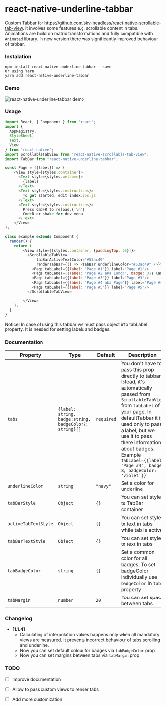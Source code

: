# react-native-underline-tabbar
Custom Tabbar for https://github.com/skv-headless/react-native-scrollable-tab-view.
it involves some features e.g. scrollable content in tabs. Animations are build on matrix transformations and fully compatible with `Animated` library.
In new version there was significantly improved behaviour of tabbar.

### Instalation
```
npm install react-native-underline-tabbar --save
Or using Yarn
yarn add react-native-underline-tabbar
```

### Demo
![react-native-underline-tabbar demo](https://raw.githubusercontent.com/Slowyn/react-native-underline-tabbar/master/demo.gif)


### Usage
```javascript
import React, { Component } from 'react';
import {
  AppRegistry,
  StyleSheet,
  Text,
  View
} from 'react-native';
import ScrollableTabView from 'react-native-scrollable-tab-view';
import TabBar from "react-native-underline-tabbar";

const Page = ({label}) => (
    <View style={styles.container}>
      <Text style={styles.welcome}>
        {label}
      </Text>
      <Text style={styles.instructions}>
        To get started, edit index.ios.js
      </Text>
      <Text style={styles.instructions}>
        Press Cmd+R to reload,{'\n'}
        Cmd+D or shake for dev menu
      </Text>
    </View>
);

class example extends Component {
  render() {
    return (
        <View style={[styles.container, {paddingTop: 20}]}>
          <ScrollableTabView
              tabBarActiveTextColor="#53ac49"
              renderTabBar={() => <TabBar underlineColor="#53ac49" />}>
            <Page tabLabel={{label: "Page #1"}} label="Page #1"/>
            <Page tabLabel={{label: "Page #2 aka Long!", badge: 3}} label="Page #2 aka Long!"/>
            <Page tabLabel={{label: "Page #3"}} label="Page #3"/>
            <Page tabLabel={{label: "Page #4 aka Page"}} label="Page #4 aka Page"/>
            <Page tabLabel={{label: "Page #5"}} label="Page #5"/>
          </ScrollableTabView>

        </View>
    );
  }
}
```
Notice! In case of using this tabbar we must pass object into tabLabel property. It is needed for setting labels and badges.

### Documentation

| Property | Type | Default | Description |
|-----------|---------------------|----------|--------------------------------------------|
| `tabs`       | `{label: string, badge:string, badgeColor?: string}[]` | `required` | You don't have to pass this prop directly to tabbar. Istead, it's automatically passed from `ScrollableTabView` from `tabLabel` of your page. In defaultTabbar it is used only to pass a label, but we use it to pass there information about badges. Example ```tabLabel={{label: "Page #4", badge: 8, badgeColor: 'violet'}}```|
| `underlineColor`       | `string` | `"navy"` | Set a color for underline |
| `tabBarStyle`       | `Object` | `{}` | You can set styles to TabBar container |
| `activeTabTextStyle`       | `Object` | `{}` | You can set styles to text in tabs while tab is active |
| `tabBarTextStyle`       | `Object` | `{}` | You can set styles to text in tabs |
| `tabBadgeColor`       | `string` | `{}` | Set a common color for all badges. To set badgeColor individually use `badgeColor` in `tab` property |
| `tabMargin`       | `number` | `20` | You can set space between tabs |

### Changelog

- **[1.1.4]**
  + Calculating of interpolation values happens only when all mandatory views are measured. It prevents incorrect behaviour of tabs scrolling and underline.
  + Now you can set default colour for badges via `tabBadgeColor` prop
  + Now you can set margins between tabs via `tabMargin` prop




### TODO

- [ ] Improve documentation

- [ ] Allow to pass custom views to render tabs

- [ ] Add more customization




